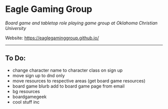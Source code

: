 # Eagle Gaming Group

_Board game and tabletop role playing game group at Oklahoma Christian University_

Website: https://eaglegaminggroup.github.io/

---
## To Do:

- change character name to character class on sign up
- move sign up to dnd only
- move resources to respective areas (get board game resources)
- board game blurb add to board game page from email
- bg resources
 - boardgamegeek
 - cool stuff inc
